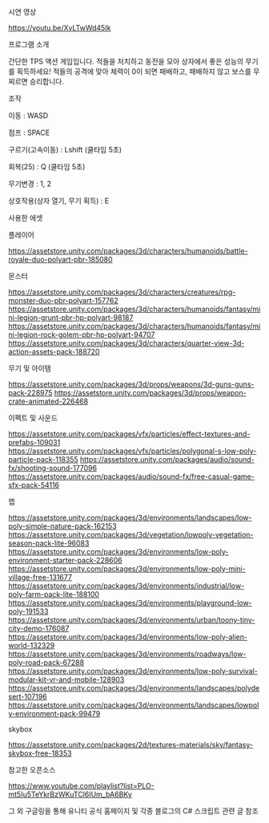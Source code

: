 시연 영상

https://youtu.be/XvLTwWd45Ik

프로그램 소개

간단한 TPS 액션 게임입니다.
적들을 처치하고 동전을 모아 상자에서 좋은 성능의 무기를 획득하세요!
적들의 공격에 맞아 체력이 0이 되면 패배하고, 패배하지 않고 보스를 무찌르면 승리합니다.

조작

이동 : WASD

점프 : SPACE

구르기(고속이동) : Lshift (쿨타임 5초)

회복(25) : Q (쿨타임 5초)

무기변경 : 1, 2

상호작용(상자 열기, 무기 획득) : E


사용한 에셋

플레이어

https://assetstore.unity.com/packages/3d/characters/humanoids/battle-royale-duo-polyart-pbr-185080

몬스터

https://assetstore.unity.com/packages/3d/characters/creatures/rpg-monster-duo-pbr-polyart-157762
https://assetstore.unity.com/packages/3d/characters/humanoids/fantasy/mini-legion-grunt-pbr-hp-polyart-98187
https://assetstore.unity.com/packages/3d/characters/humanoids/fantasy/mini-legion-rock-golem-pbr-hp-polyart-94707
https://assetstore.unity.com/packages/3d/characters/quarter-view-3d-action-assets-pack-188720

무기 및 아이템

https://assetstore.unity.com/packages/3d/props/weapons/3d-guns-guns-pack-228975
https://assetstore.unity.com/packages/3d/props/weapon-crate-animated-226468

이펙트 및 사운드

https://assetstore.unity.com/packages/vfx/particles/effect-textures-and-prefabs-109031
https://assetstore.unity.com/packages/vfx/particles/polygonal-s-low-poly-particle-pack-118355
https://assetstore.unity.com/packages/audio/sound-fx/shooting-sound-177096
https://assetstore.unity.com/packages/audio/sound-fx/free-casual-game-sfx-pack-54116

맵

https://assetstore.unity.com/packages/3d/environments/landscapes/low-poly-simple-nature-pack-162153
https://assetstore.unity.com/packages/3d/vegetation/lowpoly-vegetation-season-pack-lite-96083
https://assetstore.unity.com/packages/3d/environments/low-poly-environment-starter-pack-228606
https://assetstore.unity.com/packages/3d/environments/low-poly-mini-village-free-131677
https://assetstore.unity.com/packages/3d/environments/industrial/low-poly-farm-pack-lite-188100
https://assetstore.unity.com/packages/3d/environments/playground-low-poly-191533
https://assetstore.unity.com/packages/3d/environments/urban/toony-tiny-city-demo-176087
https://assetstore.unity.com/packages/3d/environments/low-poly-alien-world-132329
https://assetstore.unity.com/packages/3d/environments/roadways/low-poly-road-pack-67288
https://assetstore.unity.com/packages/3d/environments/low-poly-survival-modular-kit-vr-and-mobile-128903
https://assetstore.unity.com/packages/3d/environments/landscapes/polydesert-107196
https://assetstore.unity.com/packages/3d/environments/landscapes/lowpoly-environment-pack-99479

skybox

https://assetstore.unity.com/packages/2d/textures-materials/sky/fantasy-skybox-free-18353

참고한 오픈소스

https://www.youtube.com/playlist?list=PLO-mt5Iu5TeYkrBzWKuTCl6IUm_bA6BKy

그 외 구글링을 통해 유니티 공식 홈페이지 및 각종 블로그의 C# 스크립트 관련 글 참조

